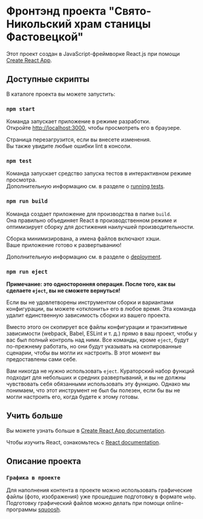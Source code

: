 # Фронтэнд проекта "Свято-Никольский храм станицы Фастовецкой"

Этот проект создан в JavaScript-фреймворке React.js при помощи [Create React App](https://github.com/facebook/create-react-app).

## Доступные скрипты

В каталоге проекта вы можете запустить:

### `npm start`

Команда запускает приложение в режиме разработки.\
Откройте [http://localhost:3000](http://localhost:3000), чтобы просмотреть его в браузере.

Страница перезагрузится, если вы внесете изменения.\
Вы также увидите любые ошибки lint в консоли.

### `npm test`

Команда запускает средство запуска тестов в интерактивном режиме просмотра.\
Дополнительную информацию см. в разделе о [running tests](https://facebook.github.io/create-react-app/docs/running-tests).

### `npm run build`

Команда создает приложение для производства в папке `build`.\
Она правильно объединяет React в производственном режиме и оптимизирует сборку для достижения наилучшей производительности.

Сборка минимизирована, а имена файлов включают хэши.\
Ваше приложение готово к развертыванию!

Дополнительную информацию см. в разделе о [deployment](https://facebook.github.io/create-react-app/docs/deployment).

### `npm run eject`

**Примечание: это односторонняя операция. После того, как вы сделаете `eject`, вы не сможете вернуться!**

Если вы не удовлетворены инструментом сборки и вариантами конфигурации, вы можете «отклонить» его в любое время. Эта команда удалит единственную зависимость сборки из вашего проекта.

Вместо этого он скопирует все файлы конфигурации и транзитивные зависимости (webpack, Babel, ESLint и т. д.) прямо в ваш проект, чтобы у вас был полный контроль над ними. Все команды, кроме `eject`, будут по-прежнему работать, но они будут указывать на скопированные сценарии, чтобы вы могли их настроить. В этот момент вы предоставлены сами себе.

Вам никогда не нужно использовать `eject`. Кураторский набор функций подходит для небольших и средних развертываний, и вы не должны чувствовать себя обязанными использовать эту функцию. Однако мы понимаем, что этот инструмент не был бы полезен, если бы вы не могли настроить его, когда будете к этому готовы.

## Учить больше

Вы можете узнать больше в [Create React App documentation](https://facebook.github.io/create-react-app/docs/getting-started).

Чтобы изучить React, ознакомьтесь с [React documentation](https://reactjs.org/).

## Описание проекта

### `Графика в проекте`

Для наполнения контента в проекте можно использовать графические файлы (фото, изображения) уже прошедшие подготовку в формате `webp`. Подготовку графический файлов можно делать при помощи online-программы [squoosh](https://squoosh.app/).
